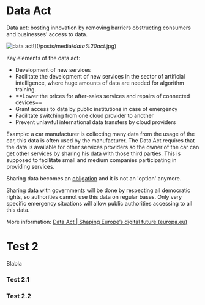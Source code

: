 # **Data Act**

Data act: bosting innovation by removing barriers obstructing consumers and businesses' access to data.

![_data act_](/posts/media/_data%20act_.jpg)!](/posts/media/_data%20act_.jpg)

Key elements of the data act:

- Development of new services
- Facilitate the development of new services in the sector of artificial intelligence, where huge amounts of data are needed for algorithm training.
- ==Lower the prices for after-sales services and repairs of connected devices==
- Grant access to data by public institutions in case of emergency 
- Facilitate switching from one cloud provider to another
- Prevent unlawful international data transfers by cloud providers



Example: a car manufacturer is collecting many data from the usage of the car, this data is often used by the manufacturer. The Data Act requires that the data is available for other services providers so the owner of the car can get other services by sharing his data with those third parties. This is supposed to facilitate small and medium companies participating in providing services.

Sharing data becomes an <u>obligation</u> and it is not an 'option' anymore. 

Sharing data with governments will be done by respecting all democratic rights, so authorities cannot use this data on regular bases. Only very specific emergency situations will allow public authorities accessing to all this data.



More information: [Data Act | Shaping Europe’s digital future (europa.eu)](https://digital-strategy.ec.europa.eu/en/policies/data-act)





# Test 2

Blabla

### Test 2.1





### Test 2.2



